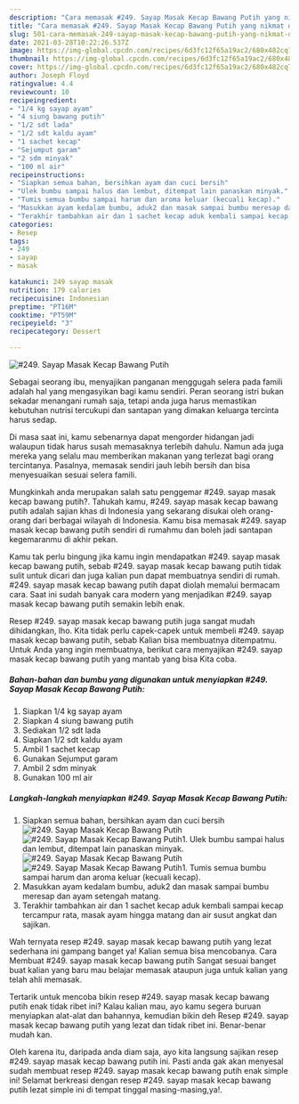 ```yaml
---
description: "Cara memasak #249. Sayap Masak Kecap Bawang Putih yang nikmat dan Mudah Dibuat"
title: "Cara memasak #249. Sayap Masak Kecap Bawang Putih yang nikmat dan Mudah Dibuat"
slug: 501-cara-memasak-249-sayap-masak-kecap-bawang-putih-yang-nikmat-dan-mudah-dibuat
date: 2021-03-28T10:22:26.537Z
image: https://img-global.cpcdn.com/recipes/6d3fc12f65a19ac2/680x482cq70/249-sayap-masak-kecap-bawang-putih-foto-resep-utama.jpg
thumbnail: https://img-global.cpcdn.com/recipes/6d3fc12f65a19ac2/680x482cq70/249-sayap-masak-kecap-bawang-putih-foto-resep-utama.jpg
cover: https://img-global.cpcdn.com/recipes/6d3fc12f65a19ac2/680x482cq70/249-sayap-masak-kecap-bawang-putih-foto-resep-utama.jpg
author: Joseph Floyd
ratingvalue: 4.4
reviewcount: 10
recipeingredient:
- "1/4 kg sayap ayam"
- "4 siung bawang putih"
- "1/2 sdt lada"
- "1/2 sdt kaldu ayam"
- "1 sachet kecap"
- "Sejumput garam"
- "2 sdm minyak"
- "100 ml air"
recipeinstructions:
- "Siapkan semua bahan, bersihkan ayam dan cuci bersih"
- "Ulek bumbu sampai halus dan lembut, ditempat lain panaskan minyak."
- "Tumis semua bumbu sampai harum dan aroma keluar (kecuali kecap)."
- "Masukkan ayam kedalam bumbu, aduk2 dan masak sampai bumbu meresap dan ayam setengah matang."
- "Terakhir tambahkan air dan 1 sachet kecap aduk kembali sampai kecap tercampur rata, masak ayam hingga matang dan air susut angkat dan sajikan."
categories:
- Resep
tags:
- 249
- sayap
- masak

katakunci: 249 sayap masak 
nutrition: 179 calories
recipecuisine: Indonesian
preptime: "PT16M"
cooktime: "PT59M"
recipeyield: "3"
recipecategory: Dessert

---
```



![#249. Sayap Masak Kecap Bawang Putih](https://img-global.cpcdn.com/recipes/6d3fc12f65a19ac2/680x482cq70/249-sayap-masak-kecap-bawang-putih-foto-resep-utama.jpg)

Sebagai seorang ibu, menyajikan panganan menggugah selera pada famili adalah hal yang mengasyikan bagi kamu sendiri. Peran seorang istri bukan sekadar menangani rumah saja, tetapi anda juga harus memastikan kebutuhan nutrisi tercukupi dan santapan yang dimakan keluarga tercinta harus sedap.

Di masa  saat ini, kamu sebenarnya dapat mengorder hidangan jadi walaupun tidak harus susah memasaknya terlebih dahulu. Namun ada juga mereka yang selalu mau memberikan makanan yang terlezat bagi orang tercintanya. Pasalnya, memasak sendiri jauh lebih bersih dan bisa menyesuaikan sesuai selera famili. 



Mungkinkah anda merupakan salah satu penggemar #249. sayap masak kecap bawang putih?. Tahukah kamu, #249. sayap masak kecap bawang putih adalah sajian khas di Indonesia yang sekarang disukai oleh orang-orang dari berbagai wilayah di Indonesia. Kamu bisa memasak #249. sayap masak kecap bawang putih sendiri di rumahmu dan boleh jadi santapan kegemaranmu di akhir pekan.

Kamu tak perlu bingung jika kamu ingin mendapatkan #249. sayap masak kecap bawang putih, sebab #249. sayap masak kecap bawang putih tidak sulit untuk dicari dan juga kalian pun dapat membuatnya sendiri di rumah. #249. sayap masak kecap bawang putih dapat diolah memalui bermacam cara. Saat ini sudah banyak cara modern yang menjadikan #249. sayap masak kecap bawang putih semakin lebih enak.

Resep #249. sayap masak kecap bawang putih juga sangat mudah dihidangkan, lho. Kita tidak perlu capek-capek untuk membeli #249. sayap masak kecap bawang putih, sebab Kalian bisa membuatnya ditempatmu. Untuk Anda yang ingin membuatnya, berikut cara menyajikan #249. sayap masak kecap bawang putih yang mantab yang bisa Kita coba.

<!--inarticleads1-->

##### Bahan-bahan dan bumbu yang digunakan untuk menyiapkan #249. Sayap Masak Kecap Bawang Putih:

1. Siapkan 1/4 kg sayap ayam
1. Siapkan 4 siung bawang putih
1. Sediakan 1/2 sdt lada
1. Siapkan 1/2 sdt kaldu ayam
1. Ambil 1 sachet kecap
1. Gunakan Sejumput garam
1. Ambil 2 sdm minyak
1. Gunakan 100 ml air




<!--inarticleads2-->

##### Langkah-langkah menyiapkan #249. Sayap Masak Kecap Bawang Putih:

1. Siapkan semua bahan, bersihkan ayam dan cuci bersih
<img src="https://img-global.cpcdn.com/steps/9f1c672276a0712d/160x128cq70/249-sayap-masak-kecap-bawang-putih-langkah-memasak-1-foto.jpg" alt="#249. Sayap Masak Kecap Bawang Putih"><img src="https://img-global.cpcdn.com/steps/4e3a1eba64dcf968/160x128cq70/249-sayap-masak-kecap-bawang-putih-langkah-memasak-1-foto.jpg" alt="#249. Sayap Masak Kecap Bawang Putih">1. Ulek bumbu sampai halus dan lembut, ditempat lain panaskan minyak.
<img src="https://img-global.cpcdn.com/steps/24f186ead4aceee2/160x128cq70/249-sayap-masak-kecap-bawang-putih-langkah-memasak-2-foto.jpg" alt="#249. Sayap Masak Kecap Bawang Putih"><img src="https://img-global.cpcdn.com/steps/d4365b33dca72b68/160x128cq70/249-sayap-masak-kecap-bawang-putih-langkah-memasak-2-foto.jpg" alt="#249. Sayap Masak Kecap Bawang Putih">1. Tumis semua bumbu sampai harum dan aroma keluar (kecuali kecap).
1. Masukkan ayam kedalam bumbu, aduk2 dan masak sampai bumbu meresap dan ayam setengah matang.
1. Terakhir tambahkan air dan 1 sachet kecap aduk kembali sampai kecap tercampur rata, masak ayam hingga matang dan air susut angkat dan sajikan.




Wah ternyata resep #249. sayap masak kecap bawang putih yang lezat sederhana ini gampang banget ya! Kalian semua bisa mencobanya. Cara Membuat #249. sayap masak kecap bawang putih Sangat sesuai banget buat kalian yang baru mau belajar memasak ataupun juga untuk kalian yang telah ahli memasak.

Tertarik untuk mencoba bikin resep #249. sayap masak kecap bawang putih enak tidak ribet ini? Kalau kalian mau, ayo kamu segera buruan menyiapkan alat-alat dan bahannya, kemudian bikin deh Resep #249. sayap masak kecap bawang putih yang lezat dan tidak ribet ini. Benar-benar mudah kan. 

Oleh karena itu, daripada anda diam saja, ayo kita langsung sajikan resep #249. sayap masak kecap bawang putih ini. Pasti anda gak akan menyesal sudah membuat resep #249. sayap masak kecap bawang putih enak simple ini! Selamat berkreasi dengan resep #249. sayap masak kecap bawang putih lezat simple ini di tempat tinggal masing-masing,ya!.

